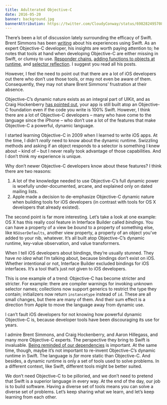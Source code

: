 ```yaml
---
title: Adulterated Objective-C
date: 2016-05-20
banner: background.jpg
bannerAttribution: https://twitter.com/CloudyConway/status/698282495708676097
---
```


There’s been a lot of discussion lately surrounding the efficacy of Swift. Brent Simmons has been [writing](http://inessential.com/2016/05/18/what_im_doing_with_these_articles) about his experiences using Swift. As an expert Objective-C developer, his insights are worth paying attention to; he notes that tools at hand when developing Objective-C are either missing in Swift, or clumsy to use. [Responder chains](http://inessential.com/2016/05/15/a_hypothetical_responder_chain_written_i), [adding functions to objects at runtime](http://inessential.com/2016/05/18/dynamic_methods), and [selector reflection](http://inessential.com/2016/05/14/the_tension_of_swift). I suggest you read all his posts.

However, I feel the need to point out that there are a lot of iOS developers out there who don’t use those tools, or may not even be aware of them. Consequently, they may not share Brent Simmons’ frustration at their absence.

<Tweet tweetID="732051171498700800" />

Objective-C’s dynamic nature exists as an integral part of UIKit, and as Craig Hockenberry [has pointed out](http://furbo.org/2016/05/20/adulterated-swift/), your app is still built atop an Objective-C foundation even if the code you write is 100% Swift. However, I think there are a lot of Objective-C developers – many who have come to the language since the iPhone – who don’t use a lot of the features that make Objective-C a powerful, dynamic language.

I started learning Objective-C in 2009 when I learned to write iOS apps. At the time, I didn’t _really_ need to know about the dynamic runtime. Swizzling methods and asking if an object responds to a selector is something I knew about – kind of – but I never really took advantage of those capabilities. And I don’t think my experience is unique.

Why don’t newer Objective-C developers know about these features? I think there are two reasons:

1. A lot of the knowledge needed to use Objective-C’s full dynamic power is woefully under-documented, arcane, and explained only on dated mailing lists.
2. Apple made a decision to de-emphasize Objective-C dynamic nature when building tools for iOS developers (in contrast with tools for OS X developers that already existed).

The second point is far more interesting. Let’s take a look at one example: OS X has this really cool feature in Interface Builder called _bindings_. You can have a property of a view be _bound_ to a property of something else, like `NSUserDefaults`, another view property, a property of an object you’ve added to your nib, whatever. It’s all built atop Objective-C’s dynamic runtime, key-value observation, and value transformers.

When I tell iOS developers about bindings, they’re usually stunned. They have _no idea_ what I’m talking about, because bindings don’t exist on iOS. Whether intentional or not, Interface Builder excluded bindings for iOS interfaces. It’s a tool that’s just not given to iOS developers.

This is one example of a trend: Objective-C has become stricter and stricter. For example: there are compiler warnings for invoking unknown selector names; collections now support generics to restrict the type they contain; initializers now return `instancetype` instead of `id`. These are all small changes, but there are many of them. And their sum effect is a direction from Apple to move the language away from dynamic use.

I can’t fault iOS developers for not knowing how powerful dynamic Objective-C is, because developer tools have been discouraging its use for years.

I admire Brent Simmons, and Craig Hockenberry, and Aaron Hillegass, and many more Objective-C experts. The perspective they bring to Swift is invaluable. [Being reminded of our dependencies](http://artsy.github.io/blog/2015/09/18/Cocoa-Architecture-Dependencies/) is important. At the same time, though, maybe it’s not important to re-invent Objective-C’s dynamic runtime in Swift. The language is _far_ more static than Objective-C. And besides, a dynamic runtime is only a set of tools used to solve problems. In a different context, like Swift, different tools might be better suited.

<Tweet tweetID="733159429391011841" />

We don’t need Objective-C to be pilloried, and we don’t need to pretend that Swift is a superior language in every way. At the end of the day, our job is to build software. Having a diverse set of tools means you can solve a diverse set of problems. Let’s keep sharing what we learn, and let’s keep learning from each other.
